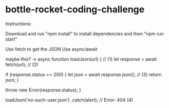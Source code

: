 # bottle-rocket-coding-challenge



Instructions:

Download and run "npm install" to install dependencies and then "npm run start"


Use fetch to get the JSON
Use async/await

maybe this? ->
async function loadJson(url) { // (1)
  let response = await fetch(url); // (2)

  if (response.status == 200) {
    let json = await response.json(); // (3)
    return json;
  }

  throw new Error(response.status);
}

loadJson('no-such-user.json')
  .catch(alert); // Error: 404 (4)
